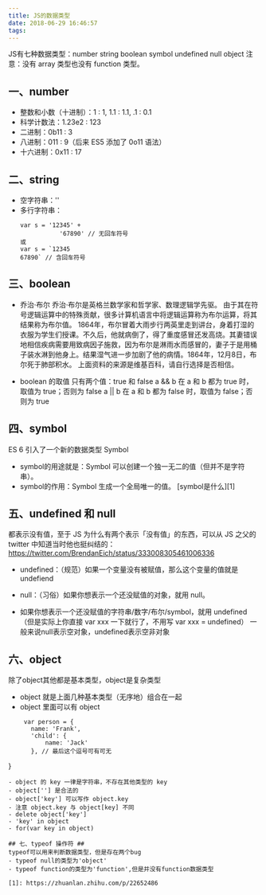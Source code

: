 ```yaml
---
title: JS的数据类型
date: 2018-06-29 16:46:57
tags:
---
```

JS有七种数据类型：number string boolean symbol undefined null object
注意：没有 array 类型也没有 function 类型。
## 一、number ##

 - 整数和小数（十进制）：1 : 1, 1.1 : 1.1, .1 : 0.1
 - 科学计数法：1.23e2 : 123
 - 二进制：0b11 : 3
 - 八进制：011 : 9（后来 ES5 添加了 0o11 语法）
 - 十六进制：0x11 : 17

## 二、string ##

 - 空字符串：''
 - 多行字符串：
   ```
   var s = '12345' +
              '67890' // 无回车符号
   或
   var s = `12345
   67890` // 含回车符号
   ```

## 三、boolean ##

 - 乔治·布尔
   乔治·布尔是英格兰数学家和哲学家、数理逻辑学先驱。
   由于其在符号逻辑运算中的特殊贡献，很多计算机语言中将逻辑运算称为布尔运算，将其结果称为布尔值。
   1864年，布尔冒着大雨步行两英里走到讲台，身着打湿的衣服为学生们授课。不久后，他就病倒了，得了重度感冒还发高烧。其妻错误地相信疾病需要用致病因子施救，因为布尔是淋雨水而感冒的，妻子于是用桶子装水淋到他身上。结果湿气进一步加剧了他的病情。1864年，12月8日，布尔死于肺部积水。
   上面资料的来源是维基百科，请自行选择是否相信。

 - boolean 的取值
   只有两个值：true 和 false
   a && b 在 a 和 b 都为 true 时，取值为 true；否则为 false
   a || b 在 a 和 b 都为 false 时，取值为 false；否则为 true

## 四、symbol ##
ES 6 引入了一个新的数据类型 Symbol

 - symbol的用途就是：Symbol 可以创建一个独一无二的值（但并不是字符串）。
 - symbol的作用：Symbol 生成一个全局唯一的值。
   [symbol是什么][1]

## 五、undefined 和 null ##
都表示没有值，至于 JS 为什么有两个表示「没有值」的东西，可以从 JS 之父的 twitter 中知道当时他也挺纠结的：https://twitter.com/BrendanEich/status/333008305461006336

 - undefined：（规范）如果一个变量没有被赋值，那么这个变量的值就是 undefiend

 - null：（习俗）如果你想表示一个还没赋值的对象，就用 null。

 - 如果你想表示一个还没赋值的字符串/数字/布尔/symbol，就用 undefined（但是实际上你直接 var xxx 一下就行了，不用写 var xxx = undefined）
一般来说null表示空对象，undefined表示空非对象

## 六、object ##
除了object其他都是基本类型，object是复杂类型

 - object 就是上面几种基本类型（无序地）组合在一起
 - object 里面可以有 object
   ```
    var person = {
      name: 'Frank', 
      'child': {
          name: 'Jack'
      }, // 最后这个逗号可有可无
  }
   ```
 - object 的 key 一律是字符串，不存在其他类型的 key
 - object[''] 是合法的
 - object['key'] 可以写作 object.key
 - 注意 object.key 与 object[key] 不同
 - delete object['key']
 - 'key' in object
 - for(var key in object)

## 七、typeof 操作符 ##
typeof可以用来判断数据类型，但是存在两个bug
 - typeof null的类型为'object'
 - typeof function的类型为'function',但是并没有function数据类型

  [1]: https://zhuanlan.zhihu.com/p/22652486
